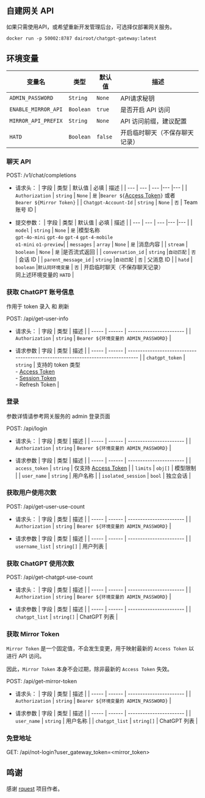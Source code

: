 ## 自建网关 API

如果只需使用API，或希望重新开发管理后台，可选择仅部署网关服务。

```
docker run -p 50002:8787 dairoot/chatgpt-gateway:latest
```

## 环境变量

| 变量名| 类型	| 默认值	| 描述| 
| --- | --- | --- |--- |
| `ADMIN_PASSWORD` |	`String`	|`None`|	API请求秘钥 |
| `ENABLE_MIRROR_API` |	`Boolean`	|`true`	| 是否开启 API 访问|
| `MIRROR_API_PREFIX` |	`String`	|`None` |	API 访问前缀，建议配置|
| `HATD` |	`Boolean`	|`false`|	开启临时聊天（不保存聊天记录）|


### 聊天 API
POST: /v1/chat/completions

- 请求头：
  | 字段 | 类型 | 默认值 | 必填 | 描述 |
  | --- | --- | --- |--- |--- |
  | `Authorization` | `string` | `None` | `是` |`Bearer ${`[Access Token](https://chatgpt.com/api/auth/session)`}` 或者<br>  `Bearer ${Mirror Token}` |
  | `Chatgpt-Account-Id` | `string` | `None` | `否` | Team 账号 ID |

- 提交参数：
  | 字段 | 类型 | 默认值 | 必填 | 描述 |
  | --- | --- | --- |--- |--- |
  | `model` | `string` | `None` | `是` |模型名称 <br> `gpt-4o-mini` `gpt-4o` `gpt-4` `gpt-4-mobile` <br> `o1-mini` `o1-preview`|
  | `messages` | `array` | `None` | `是` |消息内容 |
  | `stream` | `boolean` | `None` | `是` |是否流式返回 |
  | `conversation_id` | `string` |`自动匹配` | `否` | 会话 ID |
  | `parent_message_id` | `string` |`自动匹配` | `否` | 父消息 ID |
  | `hatd` | `boolean` |`默认同环境变量` | `否` | 开启临时聊天（不保存聊天记录）<br> 同上述环境变量的 `HATD` |



### 获取 ChatGPT 账号信息 

作用于 token 录入 和 刷新

POST: /api/get-user-info

- 请求头：
  | 字段 | 类型 | 描述 |
  | ----- | ------ | ----------------------- |
  | `Authorization` | `string` | `Bearer ${环境变量的 ADMIN_PASSWORD}` |


- 请求参数
  | 字段 | 类型 | 描述 |
  | ----- | ------ | ------------------------------------------------------------------------------ |
  | `chatgpt_token` | `string` | 支持的 token 类型 <br>- [Access Token](https://chatgpt.com/api/auth/session) <br>- [Session Token](https://www.bilibili.com/video/BV1fD421M7xP/?share_source=copy_web&vd_source=4c37761f5ba7612e942a84820f8099f6) <br>- Refresh Token |


### 登录 
参数详情请参考网关服务的 admin 登录页面

POST: /api/login

- 请求头：
  | 字段 | 类型 | 描述 |
  | ----- | ------ | ----------------------- |
  | `Authorization` | `string` | `Bearer ${环境变量的 ADMIN_PASSWORD}` |


- 请求参数
  | 字段 | 类型 | 描述 |
  | ----- | ------ | ----------------------- |
  | `access_token` | `string` | 仅支持 [Access Token](https://chatgpt.com/api/auth/session)  |
  | `limits` | `obj[]` | 模型限制 |
  | `user_name` | `string` | 用户名称 |
  | `isolated_session` | `bool` | 独立会话 |


### 获取用户使用次数
POST: /api/get-user-use-count
- 请求头：
  | 字段 | 类型 | 描述 |
  | ----- | ------ | ----------------------- |
  | `Authorization` | `string` | `Bearer ${环境变量的 ADMIN_PASSWORD}` |


- 请求参数
  | 字段 | 类型 | 描述 |
  | ----- | ------ | ----------------------- |
  | `username_list` | `string[]` | 用户列表 |



### 获取 ChatGPT 使用次数
POST: /api/get-chatgpt-use-count
- 请求头：
  | 字段 | 类型 | 描述 |
  | ----- | ------ | ----------------------- |
  | `Authorization` | `string` | `Bearer ${环境变量的 ADMIN_PASSWORD}` |


- 请求参数
  | 字段 | 类型 | 描述 |
  | ----- | ------ | ----------------------- |
  | `chatgpt_list` | `string[]` | ChatGPT 列表 |


### 获取 Mirror Token

`Mirror Token` 是一个固定值，不会发生变更，用于映射最新的 `Access Token` 以进行 API 访问。

因此，`Mirror Token` 本身不会过期，除非最新的 `Access Token` 失效。

POST: /api/get-mirror-token

- 请求头：
  | 字段 | 类型 | 描述 |
  | ----- | ------ | ----------------------- |
  | `Authorization` | `string` | `Bearer ${环境变量的 ADMIN_PASSWORD}` |

- 请求参数
  | 字段 | 类型 | 描述 |
  | ----- | ------ | ----------------------- |
  | `user_name` | `string` |  用户名称 |
  | `chatgpt_list` | `string[]` | ChatGPT 列表 |


### 免登地址
GET: /api/not-login?user_gateway_token=<mirror_token>




## 鸣谢
感谢 [rquest](https://github.com/penumbra-x/rquest/tree/main) 项目作者。
